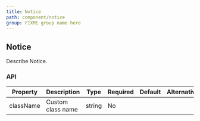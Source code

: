 ```yaml
---
title: Notice
path: component/notice
group: FIXME group name here
---
```


## Notice

Describe Notice.

### API

| Property     |  Description  | Type     |  Required  |   Default  | Alternative   |
| ------------ | -------------- | -------- | ---------- | ---------- | ------------- |
| className    | Custom class name  | string     |  No        |  |  |
